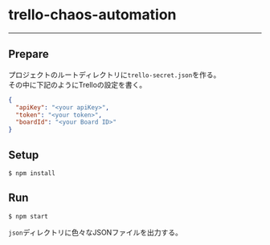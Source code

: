 # trello-chaos-automation

---

## Prepare

プロジェクトのルートディレクトリに`trello-secret.json`を作る。  
その中に下記のようにTrelloの設定を書く。

```json
{
  "apiKey": "<your apiKey>",
  "token": "<your token>",
  "boardId": "<your Board ID>"
}
```

## Setup
```
$ npm install
```

## Run
```
$ npm start
```

`json`ディレクトリに色々なJSONファイルを出力する。
